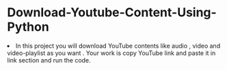 # Download-Youtube-Content-Using-Python
<li>In this project you will download YouTube contents like audio , video and video-playlist as you want . Your work is copy YouTube link and paste it in link section and run the code.</li>

